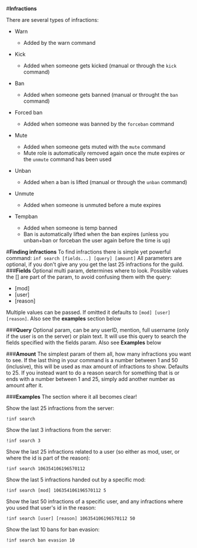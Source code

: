 #**Infractions**

There are several types of infractions:

- Warn
    - Added by the warn command
- Kick
    - Added when someone gets kicked (manual or through the `kick` command) 
- Ban
    - Added when someone gets banned (manual or throught the `ban` command)
- Forced ban
    - Added when someone was banned by the ``forceban`` command
- Mute
    - Added when someone gets muted with the ``mute`` command
    - Mute role is automatically removed again once the mute expires or the ``unmute`` command has been used
    
- Unban
    - Added when a ban is lifted (manual or through the ``unban`` command)
- Unmute
    - Added when someone is unmuted before a mute expires
- Tempban
    - Added when someone is temp banned
    - Ban is automatically lifted when the ban expires (unless you unban+ban or forceban the user again before the time is up)
    
    
#**Finding infractions**
To find infractions there is simple yet powerful command: ``inf search [fields...] [query] [amount]``
All parameters are optional, if you don't give any you get the last 25 infractions for the guild.
###**Fields**
Optional multi param, determines where to look.
Possible values the [] are part of the param, to avoid confusing them with the query:
- [mod]
- [user]
- [reason]

Multiple values can be passed. If omitted it defaults to ``[mod] [user] [reason]``.
Also see the **examples** section below

###**Query**
Optional param, can be any userID, mention, full username (only if the user is on the server) or plain text.
It will use this query to search the fields specified with the fields param. Also see **Examples** below

###**Amount**
The simplest param of them all, how many infractions you want to see. If the last thing in your command is a number between 1 and 50 (inclusive), this will be used as max amount of infractions to show. Defaults to 25.
If you instead want to do a reason search for something that is or ends with a number between 1 and 25, simply add another number as amount after it.

###**Examples**
The section where it all becomes clear!

Show the last 25 infractions from the server:
```
!inf search
```

Show the last 3 infractions from the server:
```
!inf search 3
```

Show the last 25 infractions related to a user (so either as mod, user, or where the id is part of the reason):
```
!inf search 106354106196570112
```

Show the last 5 infractions handed out by a specific mod:
```
!inf search [mod] 106354106196570112 5
```

Show the last 50 infractions of a specific user, and any infractions where you used that user's id in the reason:
```
!inf search [user] [reason] 106354106196570112 50
```

Show the last 10 bans for ban evasion:
```
!inf search ban evasion 10
```